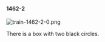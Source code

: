 #### 1462-2
![train-1462-2-0.png](https://github.com/lil-lab/nlvr/raw/master/nlvr/train/images/8/train-1462-2-0.png "train-1462-2-0.png")

There is a box with two black circles.